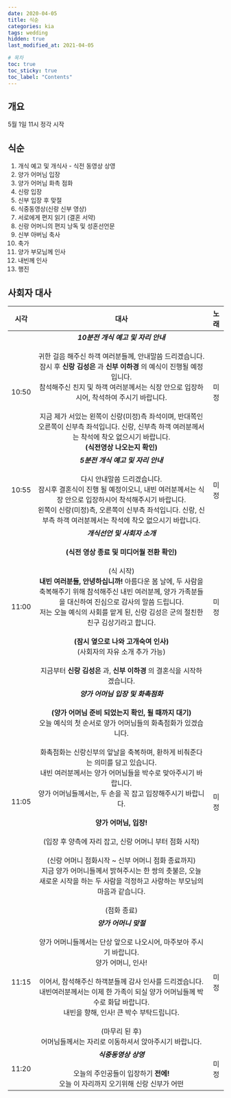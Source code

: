 ```yaml
---
date: 2020-04-05
title: 식순
categories: kia
tags: wedding
hidden: true
last_modified_at: 2021-04-05

# 목차
toc: true  
toc_sticky: true
toc_label: "Contents" 
---
```


## 개요

5월 1일 11시 정각 시작

## 식순

1. 개식 예고 및 개식사 - 식전 동영상 상영
2. 양가 어머님 입장
3. 양가 어머님 화촉 점화
4. 신랑 입장
5. 신부 입장 후 맞절
6. 식중동영상(신랑 신부 영상)
7. 서로에게 편지 읽기 (결혼 서약)
8. 신랑 어머니의 편지 낭독 및 성혼선언문
9. 신부 아버님 축사
10. 축가
11. 양가 부모님께 인사
12. 내빈께 인사
13. 행진

## 사회자 대사

시각 | 대사 | 노래
:---: | :---: | :---:
10:50 | ***10분전 개식 예고 및 자리 안내***<br/><br/>귀한 걸음 해주신 하객 여러분들께, 안내말씀 드리겠습니다. <br/>잠시 후 **신랑 김성은** 과 **신부 이하경** 의 예식이 진행될 예정입니다.<br/> 참석해주신 친지 및 하객 여러분께서는 식장 안으로 입장하시어, 착석하여 주시기 바랍니다.<br/><br/> 지금 제가 서있는 왼쪽이 신랑(미정)측 좌석이며, 반대쪽인 오른쪽이 신부측 좌석입니다. 신랑, 신부측 하객 여러분께서는 착석에 착오 없으시기 바랍니다.<br/> **(식전영상 나오는지 확인)**| 미정
10:55| ***5분전 개식 예고 및 자리 안내***<br/><br/>다시 안내말씀 드리겠습니다.<br/> 잠시후 결혼식이 진행 될 예정이오니, 내빈 여러분께서는 식장 안으로 입장하시어 착석해주시기 바랍니다.<br/>왼쪽이 신랑(미정)측, 오른쪽이 신부측 좌석입니다. 신랑, 신부측 하객 여러분께서는 착석에 착오 없으시기 바랍니다. | 미정
11:00 | ***개식선언 및 사회자 소개***<br/><br/>**(식전 영상 종료 및 미디어월 전환 확인)**<br/><br/>(식 시작)<br/> **내빈 여러분들, 안녕하십니까!** 아름다운 봄 날에, 두 사람을 축복해주기 위해 참석해주신 내빈 여러분께, 양가 가족분들을 대신하여 진심으로 감사의 말씀 드립니다.<br/> 저는 오늘 예식의 사회를 맡게 된, 신랑 김성은 군의 절친한 친구 김상기라고 합니다.<br/><br/> **(잠시 옆으로 나와 고개숙여 인사)**<br/>(사회자의 자유 소개 추가 가능)<br/><br/> 지금부터 **신랑 김성은** 과, **신부 이하경** 의 결혼식을 시작하겠습니다. | 미정
11:05 | ***양가 어머님 입장 및 화촉점화***<br/><br/>**(양가 어머님 준비 되었는지 확인, 될 때까지 대기)**<br/>오늘 예식의 첫 순서로 양가 어머님들의 화촉점화가 있겠습니다.<br/><br/>화촉점화는 신랑신부의 앞날을 축복하며, 환하게 비춰준다는 의미를 담고 있습니다.<br/>내빈 여러분께서는 양가 어머님들을 박수로 맞아주시기 바랍니다.<br/>양가 어머님들께서는, 두 손을 꼭 잡고 입장해주시기 바랍니다.<br/><br/>**양가 어머님, 입장!**<br/><br/>(입장 후 양측에 자리 잡고, 신랑 어머니 부터 점화 시작)<br/><br/>(신랑 어머니 점화시작 ~ 신부 어머니 점화 종료까지)<br/>지금 양가 어머니들께서 밝혀주시는 한 쌍의 촛불은, 오늘 새로운 시작을 하는 두 사람을 걱정하고 사랑하는 부모님의 마음과 같습니다.<br/><br/>(점화 종료) | 미정
11:15 | ***양가 어머니 맞절***<br/><br/>양가 어머니들께서는 단상 앞으로 나오시어, 마주보아 주시기 바랍니다.<br/>양가 어머니, 인사!<br/><br/>이어서, 참석해주신 하객분들께 감사 인사를 드리겠습니다.<br/>내빈여러분께서는 이제 한 가족이 되실 양가 어머님들께 박수로 화답 바랍니다.<br/>내빈을 향해, 인사! 큰 박수 부탁드립니다.<br/><br/>(마무리 된 후)<br/>어머님들께서는 자리로 이동하셔서 앉아주시기 바랍니다. | 미정
11:20 | ***식중동영상 상영***<br/><br/>오늘의 주인공들이 입장하기 **전에!**<br/>오늘 이 자리까지 오기위해 신랑 신부가 어떤 | 미정




